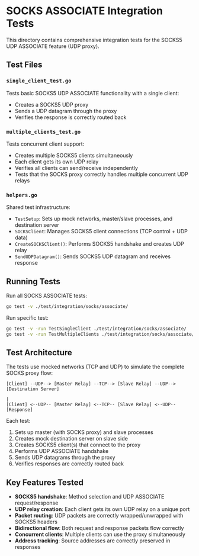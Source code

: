 # SOCKS ASSOCIATE Integration Tests

This directory contains comprehensive integration tests for the SOCKS5 UDP ASSOCIATE feature (UDP proxy).

## Test Files

### `single_client_test.go`
Tests basic SOCKS5 UDP ASSOCIATE functionality with a single client:
- Creates a SOCKS5 UDP proxy
- Sends a UDP datagram through the proxy
- Verifies the response is correctly routed back

### `multiple_clients_test.go`
Tests concurrent client support:
- Creates multiple SOCKS5 clients simultaneously
- Each client gets its own UDP relay
- Verifies all clients can send/receive independently
- Tests that the SOCKS proxy correctly handles multiple concurrent UDP relays

### `helpers.go`
Shared test infrastructure:
- `TestSetup`: Sets up mock networks, master/slave processes, and destination server
- `SOCKSClient`: Manages SOCKS5 client connections (TCP control + UDP data)
- `CreateSOCKSClient()`: Performs SOCKS5 handshake and creates UDP relay
- `SendUDPDatagram()`: Sends SOCKS5 UDP datagram and receives response

## Running Tests

Run all SOCKS ASSOCIATE tests:
```bash
go test -v ./test/integration/socks/associate/
```

Run specific test:
```bash
go test -v -run TestSingleClient ./test/integration/socks/associate/
go test -v -run TestMultipleClients ./test/integration/socks/associate/
```

## Test Architecture

The tests use mocked networks (TCP and UDP) to simulate the complete SOCKS proxy flow:

```
[Client] --UDP--> [Master Relay] --TCP--> [Slave Relay] --UDP--> [Destination Server]
                                                                           |
[Client] <--UDP-- [Master Relay] <--TCP-- [Slave Relay] <--UDP-- [Response]
```

Each test:
1. Sets up master (with SOCKS proxy) and slave processes
2. Creates mock destination server on slave side
3. Creates SOCKS5 client(s) that connect to the proxy
4. Performs UDP ASSOCIATE handshake
5. Sends UDP datagrams through the proxy
6. Verifies responses are correctly routed back

## Key Features Tested

- **SOCKS5 handshake**: Method selection and UDP ASSOCIATE request/response
- **UDP relay creation**: Each client gets its own UDP relay on a unique port
- **Packet routing**: UDP packets are correctly wrapped/unwrapped with SOCKS5 headers
- **Bidirectional flow**: Both request and response packets flow correctly
- **Concurrent clients**: Multiple clients can use the proxy simultaneously
- **Address tracking**: Source addresses are correctly preserved in responses
